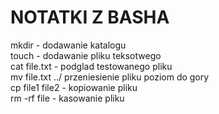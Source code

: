 <h1> NOTATKI Z BASHA </h1>

mkdir - dodawanie katalogu <br>
touch - dodawanie pliku teksotwego <br>
cat file.txt - podglad testowanego pliku <br>
mv file.txt ../ przeniesienie pliku poziom do gory <br>
cp file1 file2 - kopiowanie pliku <br>
rm -rf file - kasowanie pliku <br>
